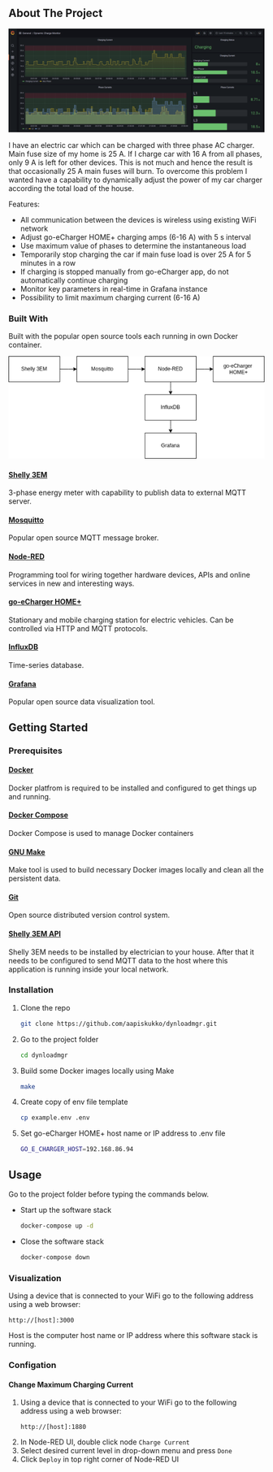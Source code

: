 ## About The Project
![Alt text](doc/grafana.png "Grafana")

I have an electric car which can be charged with three phase AC charger. Main fuse size of my home is 25 A. If I charge car with 16 A from all phases, only 9 A is left for other devices. This is not much and hence the result is that occasionally 25 A main fuses will burn. To overcome this problem I wanted have a capability to dynamically adjust the power of my car charger according the total load of the house.

Features:

* All communication between the devices is wireless using existing WiFi network  
* Adjust go-eCharger HOME+ charging amps (6-16 A) with 5 s interval
* Use maximum value of phases to determine the instantaneous load
* Temporarily stop charging the car if main fuse load is over 25 A for 5 minutes in a row
* If charging is stopped manually from go-eCharger app, do not automatically continue charging
* Monitor key parameters in real-time in Grafana instance
* Possibility to limit maximum charging current (6-16 A)

### Built With
Built with the popular open source tools each running in own Docker container.

![Alt text](doc/arch.png "Architecture")

#### [Shelly 3EM](https://shelly.cloud)
3-phase energy meter with capability to publish data to external MQTT server.

#### [Mosquitto](https://mosquitto.org)
Popular open source MQTT message broker.

#### [Node-RED](https://nodered.org)
Programming tool for wiring together hardware devices, APIs and online services in new and interesting ways.

#### [go-eCharger HOME+](https://go-e.co)
Stationary and mobile charging station for electric vehicles. Can be controlled via HTTP and MQTT protocols.

#### [InfluxDB](https://www.influxdata.com)
Time-series database.

#### [Grafana](https://grafana.com)
Popular open source data visualization tool.

## Getting Started

### Prerequisites

#### [Docker](https://docker.com)
Docker platfrom is required to be installed and configured to get things up and running.

#### [Docker Compose](https://docs.docker.com/compose/)
Docker Compose is used to manage Docker containers

#### [GNU Make](https://www.gnu.org/software/make/)
Make tool is used to build necessary Docker images locally and clean all the persistent data.

#### [Git](https://git-scm.com)
Open source distributed version control system.

#### [Shelly 3EM API](https://shelly-api-docs.shelly.cloud/gen1/#shelly-family-overview)
Shelly 3EM needs to be installed by electrician to your house. After that it needs to be configured to send MQTT data to the host where this application is running inside your local network. 

### Installation

1. Clone the repo
    ```sh
    git clone https://github.com/aapiskukko/dynloadmgr.git
    ```
2. Go to the project folder
    ```sh
    cd dynloadmgr
    ```
3. Build some Docker images locally using Make
    ```sh
    make
    ```
4. Create copy of env file template
    ```sh
    cp example.env .env
    ```
5. Set go-eCharger HOME+ host name or IP address to .env file
    ```sh
    GO_E_CHARGER_HOST=192.168.86.94
    ```

## Usage

Go to the project folder before typing the commands below.

* Start up the software stack
    ```sh
    docker-compose up -d
    ```
* Close the software stack
    ```sh
    docker-compose down
    ```
    
### Visualization

Using a device that is connected to your WiFi go to the following address using a web browser:
```
http://[host]:3000
```
Host is the computer host name or IP address where this software stack is running.

### Configation

#### Change Maximum Charging Current 
1. Using a device that is connected to your WiFi go to the following address using a web browser:
    ```
    http://[host]:1880
    ```
2. In Node-RED UI, double click node `Charge Current`
3. Select desired current level in drop-down menu and press `Done`
4. Click `Deploy` in top right corner of Node-RED UI
